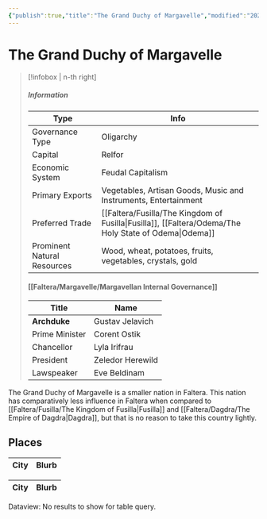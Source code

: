 ```yaml
---
{"publish":true,"title":"The Grand Duchy of Margavelle","modified":"2025-06-29T13:46:48.912-07:00","cssclasses":""}
---
```




# The Grand Duchy of Margavelle

> [!infobox | n-th right]
>
> ##### Information
>
> | Type                        | Info                                                                    |
> | --------------------------- | ----------------------------------------------------------------------- |
> | Governance Type             | Oligarchy                                                               |
> | Capital                     | Relfor                                                                  |
> | Economic System             | Feudal Capitalism                                                       |
> | Primary Exports             | Vegetables, Artisan Goods, Music and Instruments, Entertainment         |
> | Preferred Trade             | [[Faltera/Fusilla/The Kingdom of Fusilla\|Fusilla]], [[Faltera/Odema/The Holy State of Odema\|Odema]] |
> | Prominent Natural Resources | Wood, wheat, potatoes, fruits, vegetables, crystals, gold               |
>
> #### [[Faltera/Margavelle/Margavellan Internal Governance]]
>
> | Title          | Name             |
> | -------------- | ---------------- |
> | **Archduke**   | Gustav Jelavich  |
> | Prime Minister | Corent Ostik     |
> | Chancellor     | Lyla Irifrau     |
> | President      | Zeledor Herewild |
> | Lawspeaker     | Eve Beldinam     |

The Grand Duchy of Margavelle is a smaller nation in Faltera. This nation has comparatively less influence in Faltera when compared to [[Faltera/Fusilla/The Kingdom of Fusilla\|Fusilla]] and [[Faltera/Dagdra/The Empire of Dagdra\|Dagdra]], but that is no reason to take this country lightly.

## Places
|City|Blurb|
|---|---|

|City|Blurb|
|---|---|

Dataview: No results to show for table query.
